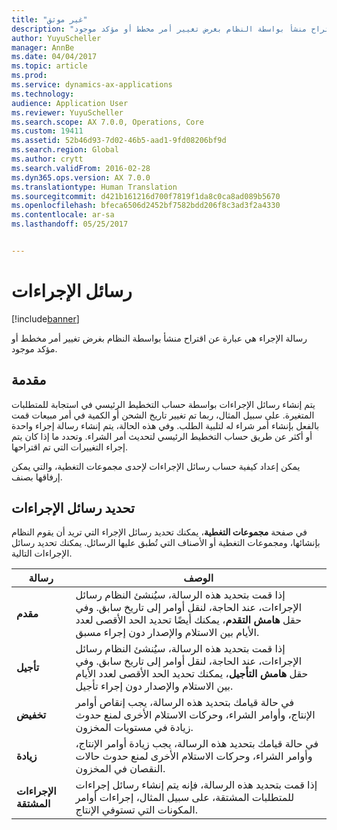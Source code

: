 ```yaml
---
title: "غير موثق"
description: "رسالة الإجراء هي عبارة عن اقتراح منشأ بواسطة النظام بغرض تغيير أمر مخطط أو مؤكد موجود."
author: YuyuScheller
manager: AnnBe
ms.date: 04/04/2017
ms.topic: article
ms.prod: 
ms.service: dynamics-ax-applications
ms.technology: 
audience: Application User
ms.reviewer: YuyuScheller
ms.search.scope: AX 7.0.0, Operations, Core
ms.custom: 19411
ms.assetid: 52b46d93-7d02-46b5-aad1-9fd08206bf9d
ms.search.region: Global
ms.author: crytt
ms.search.validFrom: 2016-02-28
ms.dyn365.ops.version: AX 7.0.0
ms.translationtype: Human Translation
ms.sourcegitcommit: d421b161216d700f7819f1da8c0ca8ad089b5670
ms.openlocfilehash: bfeca6506d2452bf7582bdd206f8c3ad3f2a4330
ms.contentlocale: ar-sa
ms.lasthandoff: 05/25/2017


---
```


# <a name="action-messages"></a>رسائل الإجراءات

[!include[banner](../includes/banner.md)]


رسالة الإجراء هي عبارة عن اقتراح منشأ بواسطة النظام بغرض تغيير أمر مخطط أو مؤكد موجود.

## <a name="introduction"></a>مقدمة

يتم إنشاء رسائل الإجراءات بواسطة حساب التخطيط الرئيسي في استجابة للمتطلبات المتغيرة. على سبيل المثال، ربما تم تغيير تاريخ الشحن أو الكمية في أمر مبيعات قمت بالفعل بإنشاء أمر شراء له لتلبية الطلب. وفي هذه الحالة، يتم إنشاء رسالة إجراء واحدة أو أكثر عن طريق حساب التخطيط الرئيسي لتحديث أمر الشراء. وتحدد ما إذا كان يتم إجراء التغييرات التي تم اقتراحها.

يمكن إعداد كيفية حساب رسائل الإجراءات لإحدى مجموعات التغطية، والتي يمكن إرفاقها بصنف.

## <a name="select-action-messages"></a>تحديد رسائل الإجراءات

في صفحة **مجموعات التغطية**، يمكنك تحديد رسائل الإجراء التي تريد أن يقوم النظام بإنشائها، ومجموعات التغطية أو الأصناف التي تُطبق عليها الرسائل. يمكنك تحديد رسائل الإجراءات التالية.

| رسالة             | الوصف                                                                                                                                                                                                                                              |
|---------------------|----------------------------------------------------------------------------------------------------------------------------------------------------------------------------------------------------------------------------------------------------------|
| **مقدم**         | إذا قمت بتحديد هذه الرسالة، سيُنشئ النظام رسائل الإجراءات، عند الحاجة، لنقل أوامر إلى تاريخ سابق. وفي حقل **هامش التقدم**، يمكنك أيضًا تحديد الحد الأقصى لعدد الأيام بين الاستلام والإصدار دون إجراء مسبق. |
| **تأجيل**        | إذا قمت بتحديد هذه الرسالة، سيُنشئ النظام رسائل الإجراءات، عند الحاجة، لنقل أوامر إلى تاريخ سابق. وفي حقل **هامش التأجيل**، يمكنك تحديد الحد الأقصى لعدد الأيام بين الاستلام والإصدار دون إجراء تأجيل.       |
| **تخفيض**        | في حالة قيامك بتحديد هذه الرسالة، يجب إنقاص أوامر الإنتاج، وأوامر الشراء، وحركات الاستلام الأخرى لمنع حدوث زيادة في مستويات المخزون.                                                                                                   |
| **زيادة**        | في حالة قيامك بتحديد هذه الرسالة، يجب زيادة أوامر الإنتاج، وأوامر الشراء، وحركات الاستلام الأخرى لمنع حدوث حالات النقصان في المخزون.                                                                                                    |
| **الإجراءات المشتقة** | إذا قمت بتحديد هذه الرسالة، فإنه يتم إنشاء رسائل إجراءات للمتطلبات المشتقة، على سبيل المثال، إجراءات أوامر المكونات التي تستوفي الإنتاج.                                                                                                   |






